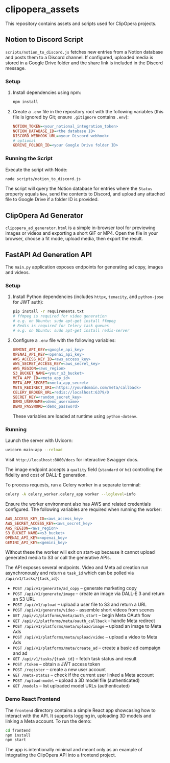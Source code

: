 # clipopera_assets

This repository contains assets and scripts used for ClipOpera projects.

## Notion to Discord Script

`scripts/notion_to_discord.js` fetches new entries from a Notion database and posts them to a Discord channel. If configured, uploaded media is stored in a Google Drive folder and the share link is included in the Discord message.

### Setup

1. Install dependencies using npm:
   ```bash
   npm install
   ```
2. Create a `.env` file in the repository root with the following variables (this file is ignored by Git; ensure `.gitignore` contains `.env`):
   ```ini
   NOTION_TOKEN=<your_notional_integration_token>
   NOTION_DATABASE_ID=<the database ID>
   DISCORD_WEBHOOK_URL=<your Discord webhook>
   # optional
   GDRIVE_FOLDER_ID=<your Google Drive folder ID>
   ```

### Running the Script

Execute the script with Node:

```bash
node scripts/notion_to_discord.js
```

The script will query the Notion database for entries where the `Status` property equals `New`, send the contents to Discord, and upload any attached file to Google Drive if a folder ID is provided.

## ClipOpera Ad Generator

`clipopera_ad_generator.html` is a simple in-browser tool for previewing images or videos and exporting a short GIF or MP4. Open the file in your browser, choose a fit mode, upload media, then export the result.

## FastAPI Ad Generation API

The `main.py` application exposes endpoints for generating ad copy, images and videos.

### Setup

1. Install Python dependencies (includes `httpx`, `tenacity`, and `python-jose` for JWT auth):
   ```bash
   pip install -r requirements.txt
   # ffmpeg is required for video generation
   # e.g. on Ubuntu: sudo apt-get install ffmpeg
   # Redis is required for Celery task queues
   # e.g. on Ubuntu: sudo apt-get install redis-server
   ```
2. Configure a `.env` file with the following variables:
   ```ini
   GEMINI_API_KEY=<google_api_key>
   OPENAI_API_KEY=<openai_api_key>
   AWS_ACCESS_KEY_ID=<aws_access_key>
   AWS_SECRET_ACCESS_KEY=<aws_secret_key>
   AWS_REGION=<aws_region>
   S3_BUCKET_NAME=<your_s3_bucket>
   META_APP_ID=<meta_app_id>
   META_APP_SECRET=<meta_app_secret>
   META_REDIRECT_URI=<https://yourdomain.com/meta/callback>
   CELERY_BROKER_URL=redis://localhost:6379/0
   SECRET_KEY=<random_secret_key>
   DEMO_USERNAME=<demo_username>
   DEMO_PASSWORD=<demo_password>
   ```
   These variables are loaded at runtime using `python-dotenv`.

### Running

Launch the server with Uvicorn:

```bash
uvicorn main:app --reload
```

Visit `http://localhost:8000/docs` for interactive Swagger docs.

The image endpoint accepts a `quality` field (`standard` or `hd`) controlling
the fidelity and cost of DALL-E generation.

To process requests, run a Celery worker in a separate terminal:

```bash
celery -A celery_worker.celery_app worker --loglevel=info
```
Ensure the worker environment also has AWS and related credentials configured.
The following variables are required when running the worker:

```ini
AWS_ACCESS_KEY_ID=<aws_access_key>
AWS_SECRET_ACCESS_KEY=<aws_secret_key>
AWS_REGION=<aws_region>
S3_BUCKET_NAME=<s3_bucket>
OPENAI_API_KEY=<openai_key>
GEMINI_API_KEY=<gemini_key>
```

Without these the worker will exit on start-up because it cannot upload
generated media to S3 or call the generative APIs.

The API exposes several endpoints. Video and Meta ad creation run asynchronously and return a `task_id` which can be polled via `/api/v1/tasks/{task_id}`:

* `POST /api/v1/generate/ad_copy` – generate marketing copy
* `POST /api/v1/generate/image` – create an image via DALL‑E 3 and return an S3 URL
* `POST /api/v1/upload` – upload a user file to S3 and return a URL
* `POST /api/v1/generate/video` – assemble short videos from scenes
* `GET /api/v1/platforms/meta/auth_start` – begin Meta OAuth flow
* `GET /api/v1/platforms/meta/oauth_callback` – handle Meta redirect
* `POST /api/v1/platforms/meta/upload/image` – upload an image to Meta Ads
* `POST /api/v1/platforms/meta/upload/video` – upload a video to Meta Ads
* `POST /api/v1/platforms/meta/create_ad` – create a basic ad campaign and ad
* `GET /api/v1/tasks/{task_id}` – fetch task status and result
* `POST /token` – obtain a JWT access token
* `POST /register` – create a new user account
* `GET /meta-status` – check if the current user linked a Meta account
* `POST /upload-model` – upload a 3D model file (authenticated)
* `GET /models` – list uploaded model URLs (authenticated)

### Demo React Frontend

The `frontend` directory contains a simple React app showcasing how to interact
with the API. It supports logging in, uploading 3D models and linking a Meta
account. To run the demo:

```bash
cd frontend
npm install
npm start
```

The app is intentionally minimal and meant only as an example of integrating the
ClipOpera API into a frontend project.
